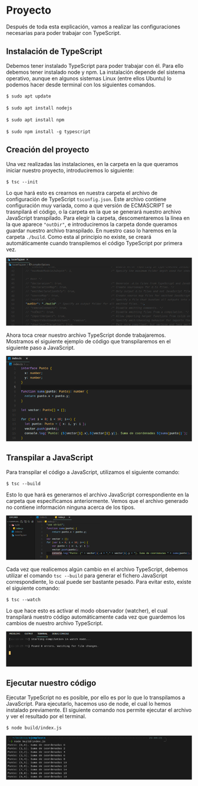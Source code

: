 # Proyecto

Después de toda esta explicación, vamos a realizar las configuraciones necesarias para poder trabajar con TypeScript.

## Instalación de TypeScript

Debemos tener instalado TypeScript para poder trabajar con él. Para ello debemos tener instalado node y npm. La instalación depende del sistema operativo, aunque en algunos sistemas Linux (entre ellos Ubuntu) lo podemos hacer desde terminal con los siguientes comandos.

    $ sudo apt update

    $ sudo apt install nodejs

    $ sudo apt install npm
    
    $ sudo npm install -g typescript

## Creación del proyecto

Una vez realizadas las instalaciones, en la carpeta en la que queramos iniciar nuestro proyecto, introduciremos lo siguiente:

    $ tsc --init

Lo que hará esto es crearnos en nuestra carpeta el archivo de configuración de TypeScript `tsconfig.json`. Este archivo contiene configuración muy variada, como a que versión de ECMASCRIPT se trasnpilará el código, o la carpeta en la que se generará nuestro archivo JavaScript transpilado. Para elegir la carpeta, descomentaremos la línea en la que aparece `"outDir"`, e introduciremos la carpeta donde queramos guardar nuestro archivo transpilado. En nuestro caso lo haremos en la carpeta `./build`. Como esta al principio no existe, se creará automáticamente cuando transpilemos el código TypeScript por primera vez.

![outdir](images/proyecto/outdir.png)

Ahora toca crear nuestro archivo TypeScript donde trabajaremos. Mostramos el siguiente ejemplo de código que transpilaremos en el siguiente paso a JavaScript.

![Archivo de ejemplo TypeScript](images/proyecto/typescript.png)

## Transpilar a JavaScript

Para transpilar el código a JavaScript, utilizamos el siguiente comando:

    $ tsc --build

Esto lo que hará es generarnos el archivo JavaScript correspondiente en la carpeta que especificamos anteriormente. Vemos que el archivo generado no contiene información ninguna acerca de los tipos.

![Archivo de ejemplo JavaScript](images/proyecto/javascript.png)

Cada vez que realicemos algún cambio en el archivo TypeScript, debemos utilizar el comando `tsc --build` para generar el fichero JavaScript correspondiente, lo cual puede ser bastante pesado. Para evitar esto, existe el siguiente comando:

    $ tsc --watch

Lo que hace esto es activar el modo observador (watcher), el cual transpilará nuestro código automáticamente cada vez que guardemos los cambios de nuestro archivo TypeScript.

![Watch](images/proyecto/watch.png)

## Ejecutar nuestro código

Ejecutar TypeScript no es posible, por ello es por lo que lo transpilamos a JavaScript. Para ejecutarlo, hacemos uso de node, el cual lo hemos instalado previamente. El siguiente comando nos permite ejecutar el archivo y ver el resultado por el terminal.

    $ node build/index.js

![Ejecución JavaScript](images/proyecto/ejecucion.png)

